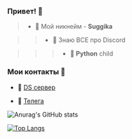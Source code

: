 ### Привет! 👋


>- 🖤 Мой никнейм - **Suggika**

>>- 🔑 Знаю ВСЕ про Discord

>>>- 🐍 **Python** child

### Мои контакты 📱

- 🌵  [DS сервер](https://discord.gg/pablozone)

- 🛒  [Телега](https://t.me/suggika)

![Anurag's GitHub stats](https://github-readme-stats.vercel.app/api?username=Suggika&show_icons=true&theme=radical)

[![Top Langs](https://github-readme-stats.vercel.app/api/top-langs/?username=Suggika&layout=compact)](https://github.com/anuraghazra/github-readme-stats)
